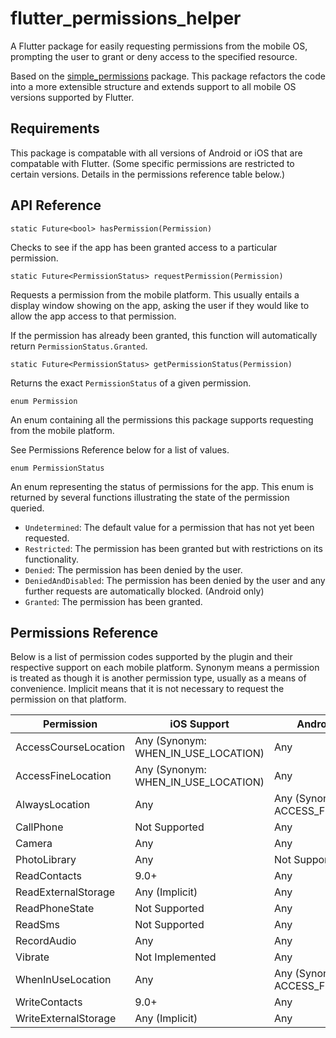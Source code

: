 # flutter_permissions_helper

A Flutter package for easily requesting permissions from the mobile OS, prompting the user to grant or deny access to the specified resource. 

Based on the [simple_permissions](https://pub.dartlang.org/packages/simple_permissions) package. This package refactors the code into a more extensible structure and extends support to all mobile OS versions supported by Flutter.

## Requirements

This package is compatable with all versions of Android or iOS that are compatable with Flutter. (Some specific permissions are restricted to certain versions. Details in the permissions reference table below.)

## API Reference

```
static Future<bool> hasPermission(Permission)
```

Checks to see if the app has been granted access to a particular permission.

```
static Future<PermissionStatus> requestPermission(Permission)
```

Requests a permission from the mobile platform. This usually entails a display window showing on the app, asking the user if they would like to allow the app access to that permission.

If the permission has already been granted, this function will automatically return `PermissionStatus.Granted`.

```
static Future<PermissionStatus> getPermissionStatus(Permission)
```

Returns the exact `PermissionStatus` of a given permission.

```
enum Permission
```

An enum containing all the permissions this package supports requesting from the mobile platform.

See Permissions Reference below for a list of values.

```
enum PermissionStatus
```

An enum representing the status of permissions for the app. This enum is returned by several functions illustrating the state of the permission queried.

 - `Undetermined`: The default value for a permission that has not yet been requested.
 - `Restricted`: The permission has been granted but with restrictions on its functionality.
 - `Denied`: The permission has been denied by the user.
 - `DeniedAndDisabled`: The permission has been denied by the user and any further requests are automatically blocked. (Android only)
 - `Granted`: The permission has been granted.

## Permissions Reference

Below is a list of permission codes supported by the plugin and their respective support on each mobile platform. Synonym means a permission is treated as though it is another permission type, usually as a means of convenience. Implicit means that it is not necessary to request the permission on that platform.

| Permission | iOS Support | Android Support |
| --- | --- | --- |
| AccessCourseLocation | Any (Synonym: WHEN_IN_USE_LOCATION) | Any |
| AccessFineLocation | Any (Synonym: WHEN_IN_USE_LOCATION) | Any |
| AlwaysLocation | Any | Any (Synonym: ACCESS_FINE_LOCATION) |
| CallPhone | Not Supported | Any |
| Camera | Any | Any |
| PhotoLibrary | Any | Not Supported |
| ReadContacts | 9.0+ | Any |
| ReadExternalStorage | Any (Implicit) | Any |
| ReadPhoneState | Not Supported | Any |
| ReadSms | Not Supported | Any |
| RecordAudio | Any | Any |
| Vibrate | Not Implemented | Any |
| WhenInUseLocation | Any | Any (Synonym: ACCESS_FINE_LOCATION) |
| WriteContacts | 9.0+ | Any |
| WriteExternalStorage | Any (Implicit) | Any |